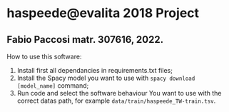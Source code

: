 # haspeede@evalita 2018 Project
## Fabio Paccosi matr. 307616, 2022.

How to use this software:
1. Install first all dependancies in requirements.txt files;
2. Install the Spacy model you want to use with `spacy download [model_name]` command;
3. Run code and select the software behaviour You want to use with the correct datas path, for example `data/train/haspeede_TW-train.tsv`. 